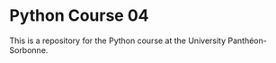 # Python Course 04

This is a repository for the Python course at the University Panthéon-Sorbonne.

